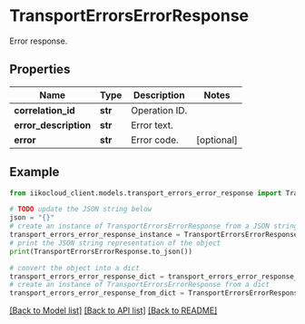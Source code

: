 # TransportErrorsErrorResponse

Error response.

## Properties

Name | Type | Description | Notes
------------ | ------------- | ------------- | -------------
**correlation_id** | **str** | Operation ID. | 
**error_description** | **str** | Error text. | 
**error** | **str** | Error code. | [optional] 

## Example

```python
from iikocloud_client.models.transport_errors_error_response import TransportErrorsErrorResponse

# TODO update the JSON string below
json = "{}"
# create an instance of TransportErrorsErrorResponse from a JSON string
transport_errors_error_response_instance = TransportErrorsErrorResponse.from_json(json)
# print the JSON string representation of the object
print(TransportErrorsErrorResponse.to_json())

# convert the object into a dict
transport_errors_error_response_dict = transport_errors_error_response_instance.to_dict()
# create an instance of TransportErrorsErrorResponse from a dict
transport_errors_error_response_from_dict = TransportErrorsErrorResponse.from_dict(transport_errors_error_response_dict)
```
[[Back to Model list]](../README.md#documentation-for-models) [[Back to API list]](../README.md#documentation-for-api-endpoints) [[Back to README]](../README.md)



